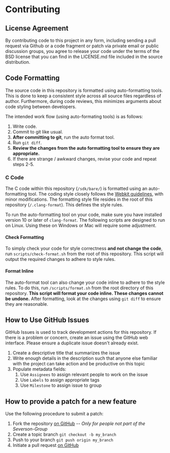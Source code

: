# Contributing

## License Agreement

By contributing code to this project in any form, including sending
a pull request via Github or a code fragment or patch via private email or
public discussion groups, you agree to release your code under the terms
of the BSD license that you can find in the LICENSE.md file included in 
the source distribution.

## Code Formatting

The source code in this repository is formatted using auto-formatting tools. This is done to keep a consistent style across all source files regardless of author. Furthermore, during code reviews, this minimizes arguments about code styling between developers.

The intended work flow (using auto-formating tools) is as follows:

1. Write code.
2. Commit to git like usual.
3. **After committing to git**, run the auto format tool.
4. Run `git diff`.
5. **Review the changes from the auto formatting tool to ensure they are appropriate.**
6. If there are strange / awkward changes, revise your code and repeat steps 2-5.

### C Code

The C code within this repository (`/sdk/bare/`) is formatted using an auto-formatting tool.  The coding style closely follows the [Webkit guidelines](https://webkit.org/code-style-guidelines/), with minor modifications. The formatting style file resides in the root of this repository (`/.clang-format`). This defines the style rules.

To run the auto-formatting tool on your code, make sure you have installed version 10 or later of `clang-format`. The following scripts are designed to run on Linux. Using these on Windows or Mac will require some adjustment. 

#### Check Formatting

To simply check your code for style correctness **and not change the code**, run `scripts/check-format.sh` from the root of this repository. This script will output the required changes to adhere to style rules.

#### Format Inline

The auto-format tool can also change your code inline to adhere to the style rules. To do this, run `/scripts/format.sh` from the root directory of this repository. **This script will format your code inline. These changes cannot be undone.** After formatting, look at the changes using `git diff` to ensure they are reasonable.

## How to Use GitHub Issues

GitHub Issues is used to track development actions for this repository.
If there is a problem or concern, create an issue using the GitHub web
interface. Please ensure a duplicate issue doesn't already exist.

1. Create a descriptive title that summarizes the issue
2. Write enough details in the description such that anyone else familiar
   with the project can take action and be productive on this topic
3. Populate metadata fields:
   1. Use `Assignees` to assign relevant people to work on the issue
   2. Use `Labels` to assign appropriate tags
   3. Use `Milestone` to assign issue to group

## How to provide a patch for a new feature

Use the following procedure to submit a patch:

1. Fork the repository [on GitHub](http://help.github.com/fork-a-repo/) -- _Only for people not part of the Severson-Group_
2. Create a topic branch `git checkout -b my_branch`
3. Push to your branch `git push origin my_branch`
4. Initiate a pull request [on GitHub](https://help.github.com/articles/creating-a-pull-request/)
